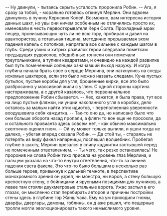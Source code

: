 -- Ну двинули, - пытаясь скрыть усталость проронила Робин.
-- Ага, я сразу за тобой, - морально готовясь откинул Мерлин.
Они вдвоем двинулись в пучину Кернских Копей. Возможно, вам интересна история
данных шахт, но увы они ничем особенным не отличились просто их, именовали в честь
первооткрывателя Керн Солта. Прохладный мрак пещер, пронизывающих чуть ли не всю гору,
пробирал и давил на авантюристов, а тотальная тишина, методично прерываемая эхом падения
капель с потолков, напрягала все сильнее с каждым шагом в глубь. Среди узких и хитрых развилок
герои следовали пометкам предыдущих рудокопов, обеднённые тоннели они помечали
треугольниками, а тупики квадратами, и очевидно на каждой развилке был путь помеченный
солнцем означавший выход наружу. И когда глубина начала брать свое в сердце Мерлина, они
наткнулись на следы искомых шахтеров, если это было можно назвать следами. Куча пустых
бутылок, пустые коробы для угля, брошенные кирки, все это было разбросанно у массивной жили
с углем. С одной стороны картина настораживала, а с другой казалось, что первоначальное
предположение Робин сбывается.
-- Хех, кажется, я была права, тут все на лицо пустые фляжки, ни унции накопанного угля
в коробах, дело осталось за малым найти этих идиотов, - переполненная уверенности воодушевила
себя каждитка.
-- Так-то оно да, но написано было что они больше оборота назад пропали, а фляги то вон
еще не просохли, да и остального провианта здесь совсем нет, - как обычно максимально
скептично оценил гном.
-- Ой ну может только выпили, и ушли тогда не далеко, - убегая вперед сказала Робин.
-- Да стой ты, - стараясь не потерять из виду факел напарницы, поспешил волшебник.
Пробегая глубже в шахту, Мерлин врезался в спину каджитки застывшей перед не
помеченным ответвлением.
-- Ты чего, так резко остановилась!
Не проронив ни слова Робин тихо присела на уровень глаз Мерлина, и пальцем указала на
что-то внутри ответвления, что-то за линией падения света факела. Это что-то было большим в
несколько раз больше героев, привыкнув к дальней темноте, в перспективе монохромного зрения
он узрел, ни монстра, ни воров, а стену большую крепостную стену, с бойницами и ярусными
позициями для лучников, а левее там стояли двухметровые стальные ворота. Ужас застыл в его
глазах, он мысленно стал перебирать авторов и причины постройки стены здесь в глубине гор
Жанш'чака. Ему на ум приходили гномы, дварфы, двергары, демоны, гоблины, он д аже решил, что
пещерные тролли могли эволюционировать такого немыслимого уровня.